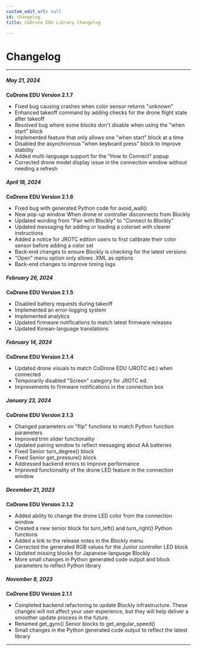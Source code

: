 ```yaml
---
custom_edit_url: null
id: changelog
title: CoDrone EDU Library Changelog

---
```

# Changelog
---

##### May 21, 2024

**CoDrone EDU Version 2.1.7**

* Fixed bug causing crashes when color sensor returns "unknown"
* Enhanced takeoff command by adding checks for the drone flight state after takeoff
* Resolved bug where some blocks don't disable when using the "when start" block
* Implemented feature that only allows one "when start" block at a time
* Disabled the asynchronous "when keyboard press" block to improve stability
* Added multi-language support for the "How to Connect" popup
* Corrected drone model display issue in the connection window without needing a refresh

##### April 18, 2024

**CoDrone EDU Version 2.1.6**

* Fixed bug with generated Python code for avoid_wall()
* New pop-up window When drone or controller disconnects from Blockly
* Updated wording from "Pair with Blockly" to "Connect to Blockly"
* Updated messaging for adding or loading a colorset with clearer instructions
* Added a notice for JROTC edition users to first calibrate their color sensor before adding a color set
* Back-end changes to ensure Blockly is checking for the latest versions
* "Open" menu option only allows .XML as options
* Back-end changes to improve timing logs


##### February 26, 2024

**CoDrone EDU Version 2.1.5**

* Disabled battery requests during takeoff
* Implemented an error-logging system
* Implemented analytics
* Updated firmware notifications to match latest firmware releases
* Updated Korean-language translations


##### February 14, 2024

**CoDrone EDU Version 2.1.4**

* Updated drone visuals to match CoDrone EDU (JROTC ed.) when connected
* Temporarily disabled "Screen" category for JROTC ed.
* Improvements to firmware notifications in the connection box


##### January 23, 2024

**CoDrone EDU Version 2.1.3**

* Changed parameters on "flip" functions to match Python function parameters
* Improved trim slider functionality
* Updated pairing window to reflect messaging about AA batteries
* Fixed Senior turn_degree() block
* Fixed Senior get_pressure() block
* Addressed backend errors to improve performance
* Improved functionality of the drone LED feature in the connection window


##### December 21, 2023

**CoDrone EDU Version 2.1.2**

* Added ability to change the drone LED color from the connection window
* Created a new senior block for turn_left() and turn_right() Python functions
* Added a link to the release notes in the Blockly menu
* Corrected the generated RGB values for the Junior controller LED block
* Updated missing blocks for Japanese-language Blockly
* More small changes in Python generated code output and block parameters to reflect Python library


##### November 8, 2023

**CoDrone EDU Version 2.1.1**

* Completed backend refactoring to update Blockly infrastructure. These changes will not affect your user experience, but they will help deliver a smoother update process in the future.
* Renamed get_gyro() Senior blocks to get_angular_speed()
* Small changes in the Python generated code output to reflect the latest library

---

